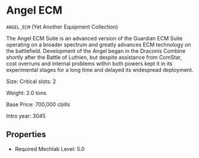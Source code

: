 # Angel ECM

`ANGEL_ECM` (Yet Another Equipment Collection)

The Angel ECM Suite is an advanced version of the Guardian ECM Suite operating on a broader spectrum and greatly advances ECM technology on the battlefield. Development of the Angel began in the Draconis Combine shortly after the Battle of Luthien, but despite assistance from ComStar, cost overruns and internal problems within both powers kept it in its experimental stages for a long time and delayed its widespread deployment.

Size: Critical slots: 2

Weight: 2.0 tons

Base Price: 700,000 cbills

Intro year: 3045

## Properties
* Required Mechlab Level: 5.0 
